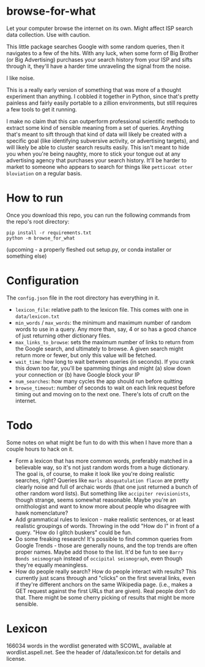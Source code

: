 # browse-for-what
Let your computer browse the internet on its own. Might affect ISP search data collection. Use with caution.

This little package searches Google with some random queries, then it navigates to a few of the hits. With any luck, when some form of Big Brother (or Big Advertising) purchases your search history from your ISP and sifts through it, they'll have a harder time unraveling the signal from the noise.

I like noise.

This is a really early version of something that was more of a thought experiment than anything. I cobbled it together in Python, since that's pretty painless and fairly easily portable to a zillion environments, but still requires a few tools to get it running.

I make no claim that this can outperform professional scientific methods to extract some kind of sensible meaning from a set of queries. Anything that's meant to sift through that kind of data will likely be created with a specific goal (like identifying subversive activity, or advertising targets), and will likely be able to cluster search results easily. This isn't meant to hide you when you're being naughty, more to stick your tongue out at any advertising agency that purchases your search history. It'll be harder to market to someone who appears to search for things like `petticoat otter bloviation` on a regular basis.

# How to run
Once you download this repo, you can run the following commands from the repo's root directory:
```
pip install -r requirements.txt
python -m browse_for_what
```
(upcoming - a properly fleshed out setup.py, or conda installer or something else)

# Configuration
The `config.json` file in the root directory has everything in it.
  * `lexicon_file`: relative path to the lexicon file. This comes with one in `data/lexicon.txt`
  * `min_words` / `max_words`: the minimum and maximum number of random words to use in a query. Any more than, say, 4 or so has a good chance of just returning other dictionary files.
  * `max_links_to_browse`: sets the maximum number of links to return from the Google search, and ultimately to browse. A given search might return more or fewer, but only this value will be fetched.
  * `wait_time`: how long to wait between queries (in seconds). If you crank this down too far, you'll be spamming things and might (a) slow down your connection or (b) have Google block your IP
  * `num_searches`: how many cycles the app should run before quitting
  * `browse_timeout`: number of seconds to wait on each link request before timing out and moving on to the next one. There's lots of cruft on the internet.


# Todo
Some notes on what might be fun to do with this when I have more than a couple hours to hack on it.
* Form a lexicon that has more common words, preferably matched in a believable way, so it's not just random words from a huge dictionary. The goal is, of course, to make it look like you're doing realistic searches, right? Queries like `marls absquatulation flacon` are pretty clearly noise and full of archaic words (that one just returned a bunch of other random word lists). But something like `accipiter revisionists`, though strange, seems somewhat reasonable. Maybe you're an ornithologist and want to know more about people who disagree with hawk nomenclature?
*  Add grammatical rules to lexicon - make realistic sentences, or at least realistic groupings of words. Throwing in the odd "How do I" in front of a query. "How do I glitch buskers" could be fun.
*  Do some freaking research! It's possible to find common queries from Google Trends - those are generally nouns, and the top trends are often proper names. Maybe add those to the list. It'd be fun to see `Barry Bonds seismograph` instead of `occipital seismograph`, even though they're equally meaningless.
* How do people really search? How do people interact with results? This currently just scans through and "clicks" on the first several links, even if they're different anchors on the same Wikipedia page. (i.e., makes a GET request against the first URLs that are given). Real people don't do that. There might be some cherry picking of results that might be more sensible.


# Lexicon
166034 words in the wordlist generated with SCOWL, available at wordlist.aspell.net. See the header of /data/lexicon.txt for details and license.
